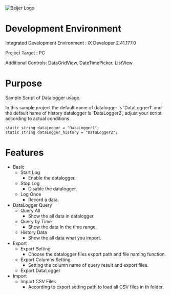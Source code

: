 ![Beijer Logo](https://mb.cision.com/Public/668/logo/80ef19c951201062_org.jpg)

# Development Environment

Integrated Development Environment :  iX Developer 2.41.177.0

Project Target : PC

Additional Controls: DataGridView, DateTimePicker, ListView

# Purpose

Sample Script of Datalogger usage. 

In this sample project the default name of datalogger is 'DataLogger1' and the default name of  history datalogger is 'DataLogger2', adjust your script according to actual conditions.

```
static string dataLogger = "DataLogger1";
static string dataLogger_history = "DataLogger2";
```



# Features

- Basic
  - Start Log
    - Enable the datalogger.
  - Stop Log
    - Disable the datalogger.
  - Log Once
    - Record a data.
- DataLogger Query
  - Query All
    - Show the all data in datalogger.
  - Query by Time
    - Show the data In the time range.
  - History Data
    - Show the all data what you import.
- Export 
  - Export Setting
    - Choose the datalogger files export path and file naming function.
  - Export Columns Setting
    - Setting the column name of query result and export files.
  - Export DataLogger
- Import
  - Import CSV Files
    - According to export setting path to load all CSV files in th folder.

